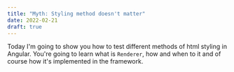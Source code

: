 ```yaml
---
title: "Myth: Styling method doesn't matter"
date: 2022-02-21
draft: true
---
```


Today I'm going to show you how to test different methods of html styling in Angular.
You're going to learn what is `Renderer`, how and when to it and of course how it's implemented in the framework.



